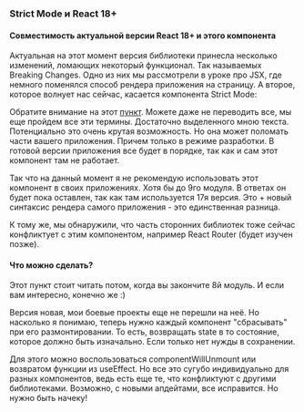 ### Strict Mode и React 18+
#### Совместимость актуальной версии React 18+ и этого компонента
Актуальная на этот момент версия библиотеки принесла несколько изменений, ломающих некоторый функционал. Так называемых Breaking Changes. Одно из них мы рассмотрели в уроке про JSX, где немного поменялся способ рендера приложения на страницу. А второе, которое волнует нас сейчас, касается компонента Strict Mode:

Обратите внимание на этот [пункт](https://github.com/facebook/react/blob/main/CHANGELOG.md#react-1). Можете даже не переводить все, мы еще пройдем все эти термины. Достаточно выделенного мною текста. Потенциально это очень крутая возможность. Но она может поломать части вашего приложения. Причем только в режиме разработки. В готовой версии приложения все будет в порядке, так как и сам этот компонент там не работает.

Так что на данный момент я не рекомендую использовать этот компонент в своих приложениях. Хотя бы до 9го модуля. В ответах он будет пока оставлен, так как там используется 17я версия. Это + новый синтаксис рендера самого приложения - это единственная разница.

К тому же, мы обнаружили, что часть сторонних библиотек тоже сейчас конфликтует с этим компонентом, например React Router (будет изучен позже).

#### Что можно сделать?
Этот пункт стоит читать потом, когда вы закончите 8й модуль. И если вам интересно, конечно же :)

Версия новая, мои боевые проекты еще не перешли на неё. Но насколько я понимаю, теперь нужно каждый компонент "сбрасывать" при его размонтировании. То есть, возвращать state в то состояние, которое должно быть изначально. Если только нет нужды в сохранении.

Для этого можно воспользоваться componentWillUnmount или возвратом функции из useEffect. Но все это сугубо индивидуально для разных компонентов, ведь есть еще те, что конфликтуют с другими библиотеками. Возможно, с новыми апдейтами, все исправится. Но нужно быть начеку!
